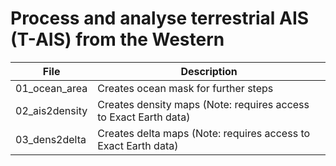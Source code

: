 # Process and analyse terrestrial AIS (T-AIS) from the Western


File               |  Description    
------------------ | -------------------
01_ocean_area      | Creates ocean mask for further steps
02_ais2density     | Creates density maps (Note: requires access to Exact Earth data)
03_dens2delta      | Creates delta maps (Note: requires access to Exact Earth data)



